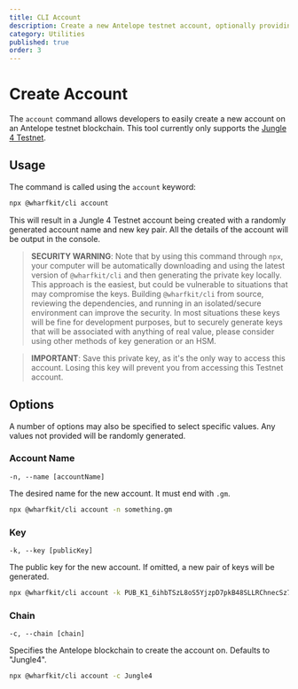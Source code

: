 ```yaml
---
title: CLI Account
description: Create a new Antelope testnet account, optionally providing a public key or account name.
category: Utilities
published: true
order: 3
---
```


# Create Account

The `account` command allows developers to easily create a new account on an Antelope testnet blockchain. This tool currently only supports the [Jungle 4 Testnet](https://jungletestnet.io/).

## Usage

The command is called using the `account` keyword:

```bash
npx @wharfkit/cli account
```

This will result in a Jungle 4 Testnet account being created with a randomly generated account name and new key pair. All the details of the account will be output in the console.

> **SECURITY WARNING**: Note that by using this command through `npx`, your computer will be automatically downloading and using the latest version of `@wharfkit/cli` and then generating the private key locally. This approach is the easiest, but could be vulnerable to situations that may compromise the keys. Building `@wharfkit/cli` from source, reviewing the dependencies, and running in an isolated/secure environment can improve the security. In most situations these keys will be fine for development purposes, but to securely generate keys that will be associated with anything of real value, please consider using other methods of key generation or an HSM.

> **IMPORTANT**: Save this private key, as it's the only way to access this account. Losing this key will prevent you from accessing this Testnet account.

## Options

A number of options may also be specified to select specific values. Any values not provided will be randomly generated.

### Account Name

`-n, --name [accountName]`

The desired name for the new account. It must end with `.gm`.

```bash
npx @wharfkit/cli account -n something.gm
```

### Key

`-k, --key [publicKey]`

The public key for the new account. If omitted, a new pair of keys will be generated.

```bash
npx @wharfkit/cli account -k PUB_K1_6ihbTSzL8oS5YjzpD7pkB48SLLRChnecSz7s619RcPtnaiotci
```

### Chain

`-c, --chain [chain]`

Specifies the Antelope blockchain to create the account on. Defaults to "Jungle4".

```bash
npx @wharfkit/cli account -c Jungle4
```
